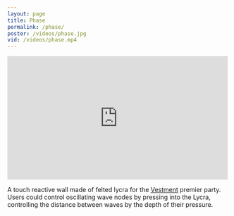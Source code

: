 ```yaml
---
layout: page
title: Phase
permalink: /phase/
poster: /videos/phase.jpg
vid: /videos/phase.mp4
---
```


<iframe src="https://player.vimeo.com/video/141961475" width="500" height="281" frameborder="0" webkitallowfullscreen mozallowfullscreen allowfullscreen></iframe>

A touch reactive wall made of felted lycra for the [Vestment](http://vestment.nyc/) premier party. Users could control oscillating wave nodes by pressing into the Lycra, controlling the distance between waves by the depth of their pressure.